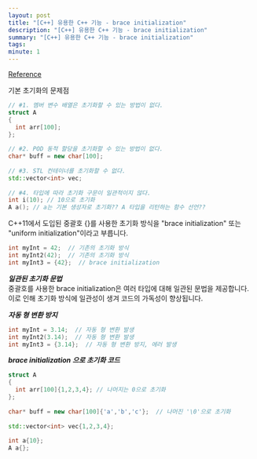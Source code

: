 ```yaml
---
layout: post
title: "[C++] 유용한 C++ 기능 - brace initialization"
description: "[C++] 유용한 C++ 기능 - brace initialization"
summary: "[C++] 유용한 C++ 기능 - brace initialization"
tags: 
minute: 1
---
```

[Reference](https://devjino.tistory.com/384)    

기본 초기화의 문제점    
```c++
// #1. 멤버 변수 배열은 초기화할 수 있는 방법이 없다.
struct A
{ 
  int arr[100];  
};
 
// #2. POD 동적 할당을 초기화할 수 있는 방법이 없다.
char* buff = new char[100];
 
// #3. STL 컨테이너를 초기화할 수 없다.
std::vector<int> vec;
 
// #4. 타입에 따라 초기화 구문이 일관적이지 않다.
int i(10); // 10으로 초기화
A a(); // a는 기본 생성자로 초기화?? A 타입을 리턴하는 함수 선언??
```

C++11에서 도입된 중괄호 {}를 사용한 초기화 방식을 "brace initialization" 또는 "uniform initialization"이라고 부릅니다.    
```c++
int myInt = 42;  // 기존의 초기화 방식
int myInt2(42);  // 기존의 초기화 방식
int myInt3 = {42};  // brace initialization
```

__*일관된 초기화 문법*__    
중괄호를 사용한 brace initialization은 여러 타입에 대해 일관된 문법을 제공합니다. 이로 인해 초기화 방식에 일관성이 생겨 코드의 가독성이 향상됩니다.    

__*자동 형 변환 방지*__    
```c++
int myInt = 3.14;  // 자동 형 변환 발생
int myInt2(3.14);  // 자동 형 변환 발생
int myInt3 = {3.14};  // 자동 형 변환 방지, 에러 발생
```

__*brace initialization 으로 초기화 코드*__    
```c++
struct A
{
  int arr[100]{1,2,3,4}; // 나머지는 0으로 초기화
};
 
char* buff = new char[100]{'a','b','c'};  // 나머진 '\0'으로 초기화
 
std::vector<int> vec{1,2,3,4};
 
int a{10};
A a{};
```